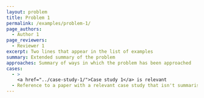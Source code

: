 ```yaml
---
layout: problem
title: Problem 1
permalink: /examples/problem-1/
page_authors:
  - Author 1
page_reviewers:
  - Reviewer 1
excerpt: Two lines that appear in the list of examples
summary: Extended summary of the problem
approaches: Summary of ways in which the problem has been approached
cases:
  - >
    <a href="../case-study-1/">Case study 1</a> is relevant
  - Reference to a paper with a relevant case study that isn't summarised on this website
---
```

